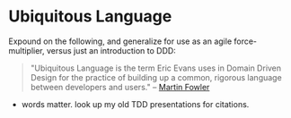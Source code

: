 # Ubiquitous Language

Expound on the following, and generalize for use as an agile force-multiplier, versus just an introduction to DDD:

> "Ubiquitous Language is the term Eric Evans uses in Domain Driven Design for the practice of building up a common, rigorous language between developers and users." – [Martin Fowler](https://martinfowler.com/bliki/UbiquitousLanguage.html)

- words matter. look up my old TDD presentations for citations.
<!--stackedit_data:
eyJoaXN0b3J5IjpbMTI2MTg3OTQxOV19
-->
